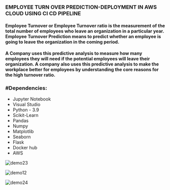 ### EMPLOYEE TURN OVER PREDICTION-DEPLOYMENT IN AWS CLOUD USING CI CD PIPELINE

#### Employee Turnover or Employee Turnover ratio is the measurement of the total number of employees who leave an organization in a particular year. Employee Turnover Prediction means to predict whether an employee is going to leave the organization in the coming period.
#### A Company uses this predictive analysis to measure how many employees they will need if the potential employees will leave their organization. A company also uses this predictive analysis to make the workplace better for employees by understanding the core reasons for the high turnover ratio.
        
 ### #Dependencies:
* Jupyter Notebook
* Visual Studio
* Python - 3.9
* Scikit-Learn
* Pandas
* Numpy
* Matplotlib
* Seaborn  
* Flask
* Docker hub
* AWS

![demo23](https://user-images.githubusercontent.com/115715763/232436499-51208a57-3e33-40af-bdd4-dbef0b7cc369.png)
    
![demo12](https://user-images.githubusercontent.com/115715763/227861347-b8117955-46ae-48ca-8d04-fae1101b4609.png)

![demo24](https://user-images.githubusercontent.com/115715763/232438156-4194d2b3-99c8-4714-a24a-91887522c2e9.png)
